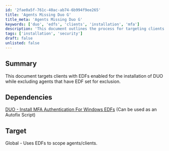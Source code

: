 ```yaml
---
id: '2fae0a5f-761c-40ac-ab74-6b994f9ee265'
title: 'Agents Missing Duo G'
title_meta: 'Agents Missing Duo G'
keywords: ['duo', 'edfs', 'clients', 'installation', 'mfa']
description: 'This document outlines the process for targeting clients with Enhanced Data Fields (EDFs) enabled to install DUO, while excluding agents that have EDF set for Exclusion. It also references a dependency for installing MFA authentication for Windows EDFs, which can be utilized as an Autofix Script.'
tags: ['installation', 'security']
draft: false
unlisted: false
---
```


## Summary

This document targets clients with EDFs enabled for the installation of DUO while excluding agents that have EDF set for exclusion.

## Dependencies

[DUO - Install MFA Authentication For Windows EDFs](<../scripts/DUO - Install MFA Authentication For Windows EDFs.md>) (Can be used as an Autofix Script)

## Target

Global - Uses EDFs to scope agents/clients.



